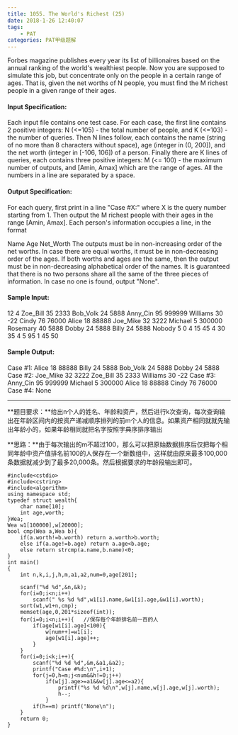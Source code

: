 ```yaml
---
title: 1055. The World's Richest (25)
date: 2018-1-26 12:40:07
tags: 
	- PAT
categories: PAT甲级题解
---
```


Forbes magazine publishes every year its list of billionaires based on the annual ranking of the world's wealthiest people. Now you are supposed to simulate this job, but concentrate only on the people in a certain range of ages. That is, given the net worths of N people, you must find the M richest people in a given range of their ages.

#### Input Specification:

Each input file contains one test case. For each case, the first line contains 2 positive integers: N (<=105) - the total number of people, and K (<=103) - the number of queries. Then N lines follow, each contains the name (string of no more than 8 characters without space), age (integer in (0, 200]), and the net worth (integer in [-106, 106]) of a person. Finally there are K lines of queries, each contains three positive integers: M (<= 100) - the maximum number of outputs, and [Amin, Amax] which are the range of ages. All the numbers in a line are separated by a space.

#### Output Specification:

For each query, first print in a line "Case #X:" where X is the query number starting from 1. Then output the M richest people with their ages in the range [Amin, Amax]. Each person's information occupies a line, in the format

Name Age Net_Worth
The outputs must be in non-increasing order of the net worths. In case there are equal worths, it must be in non-decreasing order of the ages. If both worths and ages are the same, then the output must be in non-decreasing alphabetical order of the names. It is guaranteed that there is no two persons share all the same of the three pieces of information. In case no one is found, output "None".
#### Sample Input:
12 4
Zoe_Bill 35 2333
Bob_Volk 24 5888
Anny_Cin 95 999999
Williams 30 -22
Cindy 76 76000
Alice 18 88888
Joe_Mike 32 3222
Michael 5 300000
Rosemary 40 5888
Dobby 24 5888
Billy 24 5888
Nobody 5 0
4 15 45
4 30 35
4 5 95
1 45 50
#### Sample Output:
Case #1:
Alice 18 88888
Billy 24 5888
Bob_Volk 24 5888
Dobby 24 5888
Case #2:
Joe_Mike 32 3222
Zoe_Bill 35 2333
Williams 30 -22
Case #3:
Anny_Cin 95 999999
Michael 5 300000
Alice 18 88888
Cindy 76 76000
Case #4:
None
***
**题目要求：**给出n个人的姓名、年龄和资产，然后进行k次查询，每次查询输出在年龄区间内的按资产递减顺序排列的前m个人的信息。如果资产相同就就先输出年龄小的，如果年龄相同就把名字按照字典序排序输出

**思路：**由于每次输出的m不超过100，那么可以把原始数据排序后仅把每个相同年龄中资产值排名前100的人保存在一个新数组中，这样就由原来最多100,000条数据就减少到了最多20,000条。然后根据要求的年龄段输出即可。

```
#include<cstdio>
#include<cstring>
#include<algorithm>
using namespace std;
typedef struct wealth{
    char name[10];
    int age,worth;
}Wea;
Wea w1[100000],w[20000];
bool cmp(Wea a,Wea b){
    if(a.worth!=b.worth) return a.worth>b.worth;
    else if(a.age!=b.age) return a.age<b.age;
    else return strcmp(a.name,b.name)<0;
}
int main()
{
    int n,k,i,j,h,m,a1,a2,num=0,age[201];

    scanf("%d %d",&n,&k);
    for(i=0;i<n;i++)
        scanf(" %s %d %d",w1[i].name,&w1[i].age,&w1[i].worth);
    sort(w1,w1+n,cmp);
    memset(age,0,201*sizeof(int));
    for(i=0;i<n;i++){   //保存每个年龄排名前一百的人
        if(age[w1[i].age]<100){
            w[num++]=w1[i];
            age[w1[i].age]++;
        }
    }
    for(i=0;i<k;i++){
        scanf("%d %d %d",&m,&a1,&a2);        
        printf("Case #%d:\n",i+1);
        for(j=0,h=m;j<num&&h!=0;j++)
            if(w[j].age>=a1&&w[j].age<=a2){
                printf("%s %d %d\n",w[j].name,w[j].age,w[j].worth);
                h--;
            }
        if(h==m) printf("None\n");
    }
    return 0;
}
```